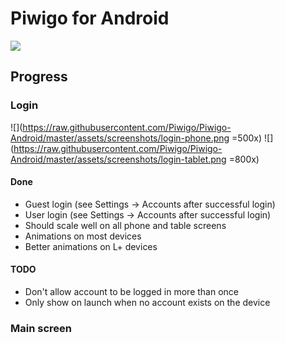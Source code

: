 # Piwigo for Android

![](https://travis-ci.org/Piwigo/Piwigo-Android.svg)

## Progress

### Login

![](https://raw.githubusercontent.com/Piwigo/Piwigo-Android/master/assets/screenshots/login-phone.png =500x)
![](https://raw.githubusercontent.com/Piwigo/Piwigo-Android/master/assets/screenshots/login-tablet.png =800x)

#### Done

- Guest login (see Settings -> Accounts after successful login)
- User login (see Settings -> Accounts after successful login)
- Should scale well on all phone and table screens
- Animations on most devices
- Better animations on L+ devices

#### TODO

- Don't allow account to be logged in more than once
- Only show on launch when no account exists on the device

### Main screen